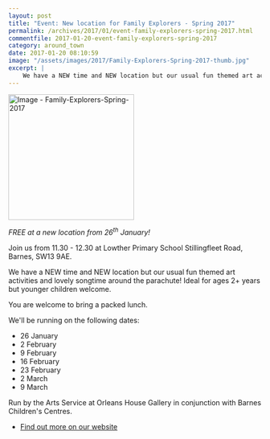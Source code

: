 ```yaml
---
layout: post
title: "Event: New location for Family Explorers - Spring 2017"
permalink: /archives/2017/01/event-family-explorers-spring-2017.html
commentfile: 2017-01-20-event-family-explorers-spring-2017
category: around_town
date: 2017-01-20 08:10:59
image: "/assets/images/2017/Family-Explorers-Spring-2017-thumb.jpg"
excerpt: |
    We have a NEW time and NEW location but our usual fun themed art activities and lovely songtime around the parachute! Ideal for ages 2+ years but younger children welcome.
---
```


<a href="/assets/images/2017/Family-Explorers-Spring-2017.jpg" title="Click for a larger image"><img src="/assets/images/2017/Family-Explorers-Spring-2017-thumb.jpg" width="250" alt="Image - Family-Explorers-Spring-2017"  class="photo right"/></a>

*FREE at a new location from 26<sup>th</sup> January!*

Join us from 11.30 - 12.30 at Lowther Primary School Stillingfleet Road, Barnes, SW13 9AE.

We have a NEW time and NEW location but our usual fun themed art activities and lovely songtime around the parachute! Ideal for ages 2+ years but younger children welcome.

You are welcome to bring a packed lunch.

We'll be running on the following dates:

-   26 January
-   2 February
-   9 February
-   16 February
-   23 February
-   2 March
-   9 March

Run by the Arts Service at Orleans House Gallery in conjunction with Barnes Children's Centres.

-   [Find out more on our website](http://www.richmond.gov.uk/home/services/arts/orleans_house_gallery/education_at_orleans_house_gallery/activities_for_families_at_orleans_house_gallery.htm)

